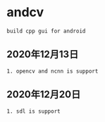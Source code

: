 # andcv
```
build cpp gui for android
```

## 2020年12月13日
```
1. opencv and ncnn is support
```
## 2020年12月20日
```
1. sdl is support
```